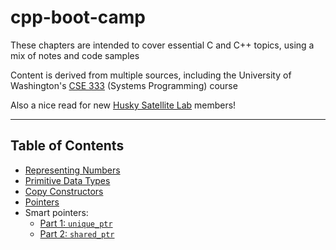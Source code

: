 # cpp-boot-camp

These chapters are intended to cover essential C and C++ topics, using a mix of notes and code samples

Content is derived from multiple sources, including the University of Washington's [CSE 333](https://courses.cs.washington.edu/courses/cse333/) (Systems Programming) course

Also  a nice read for new [Husky Satellite Lab](https://huskysat.org/) members!

---
## Table of Contents

- [Representing Numbers](notes/numerical-representations.md)
- [Primitive Data Types](notes/primitive-data-types.md)
- [Copy Constructors](notes/cctor.md)
- [Pointers](notes/pointer-basics.md)
- Smart pointers:
    - [Part 1: `unique_ptr`](notes/smart-pointers-1.md)
    - [Part 2: `shared_ptr`](notes/smart-pointers-2.md)

